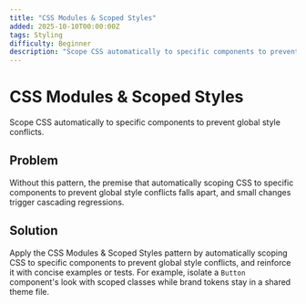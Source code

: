 ```yaml
---
title: "CSS Modules & Scoped Styles"
added: 2025-10-10T00:00:00Z
tags: Styling
difficulty: Beginner
description: "Scope CSS automatically to specific components to prevent global style conflicts."
---
```

# CSS Modules & Scoped Styles

Scope CSS automatically to specific components to prevent global style conflicts.

## Problem

Without this pattern, the premise that automatically scoping CSS to specific components to prevent global style conflicts falls apart, and small changes trigger cascading regressions.

## Solution

Apply the CSS Modules & Scoped Styles pattern by automatically scoping CSS to specific components to prevent global style conflicts, and reinforce it with concise examples or tests. For example, isolate a `Button` component's look with scoped classes while brand tokens stay in a shared theme file.
